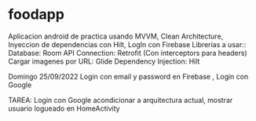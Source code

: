 # foodapp
Aplicacion android de practica usando MVVM, Clean Architecture, Inyeccion de dependencias con Hilt, LogIn con Firebase
Librerias a usar::
Database: Room
API Connection: Retrofit (Con interceptors para headers)
Cargar imagenes por URL: Glide
Dependency Injection: Hilt

Domingo 25/09/2022 
Login con email y password en Firebase , Login con Google

TAREA: Login con Google acondicionar a arquitectura actual, mostrar usuario logueado en HomeActivity
